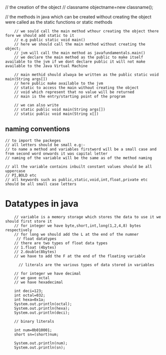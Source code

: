 // the creation of the object
// classname objectname=new classname();

// the methods in java which can be created without creating the object were called as the static functions or static methods

        // we sould call the main method wthour creating the object there fore we should add static to it
        // e.g public static void main()
        // here we should call the main method without creating the object;
        // jvm will call the main method as javafundamentals.main() 
        // we declare the main method as the public to make itself available to the jvm if we dont declare public it will not make available to the Java Virtual Machine

        // main methid should alwaya be written as the public static void main(String args[])
        // here public make available to the jvm
        // static to access the main without creating the object
        // void which represent that no value will be returned
        // main is the entry/starting point of the program

        // we can also write
        // static public void main(String args[])
        // static public void main(String x[])


## naming conventions
    // to import the packeges 
    // all letters should be small e.g:- 
    // to name a method and variables firstword will be a small case and from second word onwards it was capital letter
    // naming of the variable will be the same as of the method naming

    // all the variable contains inbuilt constant values should be all uppercase
    // PI,BOLD etc
    // all keywords such as public,static,void,int,float,private etc should be all small case letters

# Datatypes in java

        // variable is a memory storage which stores the data to use it we should first store it
        // for integer we have byte,short,int,long(1,2,4,8) bytes respectively   
        // for long we should add the L at the end of the numner
         // float datatypes
        // there are two types of float data types 
        // 1.float (4bytes)
        // 2.double(8bytes)
        // we have to add the F at the end of the floating variable

          // literals are the various types of data stored in variables

        // for integer we have decimal
        // we gave octal
        // we have hexadecimal

        int deci=123;
        int octal=032;
        int hexa=0x1a;
        System.out.println(octal);
        System.out.println(hexa);
        System.out.println(deci);

        // binary literals
        
        int num=0b010001;
        short sn=(short)num;

        System.out.println(num);
        System.out.println(sn);
#

